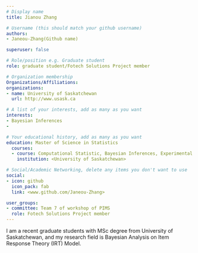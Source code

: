```yaml
---
# Display name
title: Jianou Zhang

# Username (this should match your github username)
authors:
- Janeou-Zhang(Github name)

superuser: false

# Role/position e.g. Graduate student
role: graduate student/Fotech Solutions Project member

# Organization membership
Organizations/Affiliations:
organizations:
- name: University of Saskatchewan
  url: http://www.usask.ca

# A list of your interests, add as many as you want
interests:
- Bayesian Inferences
- 

# Your educational history, add as many as you want
education: Master of Science in Statistics
  courses:
  - course: Computational Statistic, Bayesian Inferences, Experimental Design
    institution: <University of Saskatchewan>

# Social/Academic Networking, delete any items you don't want to use
social:
- icon: github
  icon_pack: fab
  link: <www.github.com/Janeou-Zhang>

user_groups:
- committee: Team 7 of workshop of PIMS
  role: Fotech Solutions Project member
---
```

I am a recent graduate students with MSc degree from University of Saskatchewan, and my research field is Bayesian Analysis on Item Response Theory (IRT) Model. 
